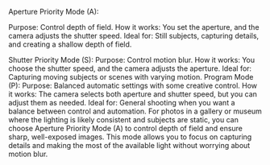 Aperture Priority Mode (A):

Purpose: Control depth of field.
How it works: You set the aperture, and the camera adjusts the shutter speed.
Ideal for: Still subjects, capturing details, and creating a shallow depth of field.

Shutter Priority Mode (S):
Purpose: Control motion blur.
How it works: You choose the shutter speed, and the camera adjusts the aperture.
Ideal for: Capturing moving subjects or scenes with varying motion.
Program Mode (P):
Purpose: Balanced automatic settings with some creative control.
How it works: The camera selects both aperture and shutter speed, but you can adjust them as needed.
Ideal for: General shooting when you want a balance between control and automation.
For photos in a gallery or museum where the lighting is likely consistent and subjects are static, you can choose Aperture Priority Mode (A) to control depth of field and ensure sharp, well-exposed images. This mode allows you to focus on capturing details and making the most of the available light without worrying about motion blur.





